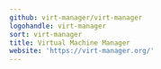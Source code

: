 ```yaml
---
github: virt-manager/virt-manager
logohandle: virt-manager
sort: virt-manager
title: Virtual Machine Manager
website: 'https://virt-manager.org/'
---
```

